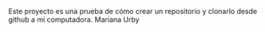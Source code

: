 Este proyecto es una prueba de cómo crear un repositorio y clonarlo desde github a mi computadora. Mariana Urby

